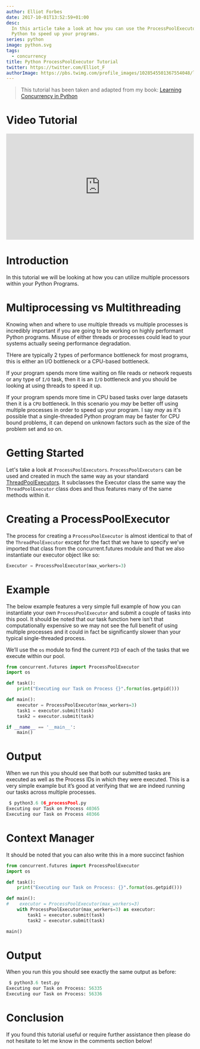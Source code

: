 ```yaml
---
author: Elliot Forbes
date: 2017-10-01T13:52:59+01:00
desc:
  In this article take a look at how you can use the ProcessPoolExecutor in
  Python to speed up your programs.
series: python
image: python.svg
tags:
  - concurrency
title: Python ProcessPoolExecutor Tutorial
twitter: https://twitter.com/Elliot_F
authorImage: https://pbs.twimg.com/profile_images/1028545501367554048/lzr43cQv_400x400.jpg
---
```


> This tutorial has been taken and adapted from my book:
> [Learning Concurrency in Python](https://www.packtpub.com/application-development/learning-concurrency-python)

# Video Tutorial

<div style="position:relative;height:0;padding-bottom:56.3%"><iframe src="https://www.youtube.com/embed/J7w_G6ZKzz4?ecver=2" style="position:absolute;width:100%;height:100%;left:0" width="639" height="360" frameborder="0" gesture="media" allowfullscreen></iframe></div>

# Introduction

In this tutorial we will be looking at how you can utilize multiple processors
within your Python Programs.

# Multiprocessing vs Multithreading

Knowing when and where to use multiple threads vs multiple processes is
incredibly important if you are going to be working on highly performant Python
programs. Misuse of either threads or processes could lead to your systems
actually seeing performance degradation.

THere are typically 2 types of performance bottleneck for most programs, this is
either an I/O bottleneck or a CPU-based bottleneck.

If your program spends more time waiting on file reads or network requests or
any type of `I/O` task, then it is an `I/O` bottleneck and you should be looking
at using threads to speed it up.

If your program spends more time in CPU based tasks over large datasets then it
is a `CPU` bottleneck. In this scenario you _may_ be better off using multiple
processes in order to speed up your program. I say _may_ as it's possible that a
single-threaded Python program may be faster for CPU bound problems, it can
depend on unknown factors such as the size of the problem set and so on.

# Getting Started

Let's take a look at `ProcessPoolExecutors`. `ProcessPoolExecutors` can be used
and created in much the same way as your standard
[ThreadPoolExecutors](/python/concurrency/python-threadpoolexecutor-tutorial/).
It subclasses the Executor class the same way the `ThreadPoolExecutor` class
does and thus features many of the same methods within it.

# Creating a ProcessPoolExecutor

The process for creating a `ProcessPoolExecutor` is almost identical to that of
the `ThreadPoolExecutor` except for the fact that we have to specify we’ve
imported that class from the concurrent.futures module and that we also
instantiate our executor object like so:

```py
Executor = ProcessPoolExecutor(max_workers=3)
```

# Example

The below example features a very simple full example of how you can instantiate
your own `ProcessPoolExecutor` and submit a couple of tasks into this pool. It
should be noted that our task function here isn’t that computationally expensive
so we may not see the full benefit of using multiple processes and it could in
fact be significantly slower than your typical single-threaded process.

We’ll use the `os` module to find the current `PID` of each of the tasks that we
execute within our pool.

```py
from concurrent.futures import ProcessPoolExecutor
import os

def task():
    print("Executing our Task on Process {}".format(os.getpid()))

def main():
    executor = ProcessPoolExecutor(max_workers=3)
    task1 = executor.submit(task)
    task2 = executor.submit(task)

if __name__ == '__main__':
    main()
```

# Output

When we run this you should see that both our submitted tasks are executed as
well as the Process IDs in which they were executed. This is a very simple
example but it’s good at verifying that we are indeed running our tasks across
multiple processes.

```py
 $ python3.6 06_processPool.py
Executing our Task on Process 40365
Executing our Task on Process 40366
```

# Context Manager

It should be noted that you can also write this in a more succinct fashion

```py
from concurrent.futures import ProcessPoolExecutor
import os

def task():
    print("Executing our Task on Process: {}".format(os.getpid()))

def main():
#    executor = ProcessPoolExecutor(max_workers=3)
    with ProcessPoolExecutor(max_workers=3) as executor:
        task1 = executor.submit(task)
        task2 = executor.submit(task)

main()
```

# Output

When you run this you should see exactly the same output as before:

```py
 $ python3.6 test.py
Executing our Task on Process: 56335
Executing our Task on Process: 56336
```

# Conclusion

If you found this tutorial useful or require further assistance then please do
not hesitate to let me know in the comments section below!
